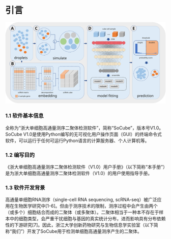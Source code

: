 # 引言

<img src="assets/workflow.svg" alt="SoCube工作流程示意">

### 1.1 软件基本信息

全称为“浙大单细胞高通量测序二聚体检测软件”，简称“SoCube”，版本号V1.0。SoCube V1.0是使用Python编写的无可视化用户操作页面（GUI）的终端命令式软件，可以运行于任何可运行Python语言的计算服务器、个人计算机等。

### 1.2 编写目的

《浙大单细胞高通量测序二聚体检测软件（V1.0）用户手册》（以下简称“本手册”）是为浙大单细胞高通量测序二聚体检测软件（V1.0）的用户使用指导手册。

### 1.3 软件开发背景

高通量单细胞RNA测序（single-cell RNA sequencing, scRNA-seq）被广泛应用在生物医学研究中\[1-6]。但由于测序技术的限制，测序过程中会产生由两个（或多个）细胞结合而成的二聚体（或多聚体）。二聚体相当于一种本不存在于样本中的细胞类型，会严重干扰细胞与基因的真实统计分布，进而影响具有分布依赖性的下游研究\[7]。因此，浙江大学创新药物研究与生物信息学实验室（以下简称“我们”）开发了SoCube用于检测单细胞高通量测序产生的二聚体。
